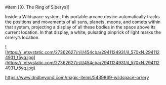 #item [[0. The Ring of Siberys]]

Inside a Wildspace system, this portable arcane device automatically tracks the positions and movements of all suns, planets, moons, and comets within that system, projecting a display of all these bodies in the space above its current location. In that display, a white, pulsating pinprick of light marks the orrery’s location.

![https://i.etsystatic.com/27362627/r/il/454cba/2941124931/il_570xN.2941124931_t5yq.jpg](https://i.etsystatic.com/27362627/r/il/454cba/2941124931/il_570xN.2941124931_t5yq.jpg)

https://www.dndbeyond.com/magic-items/5439869-wildspace-orrery